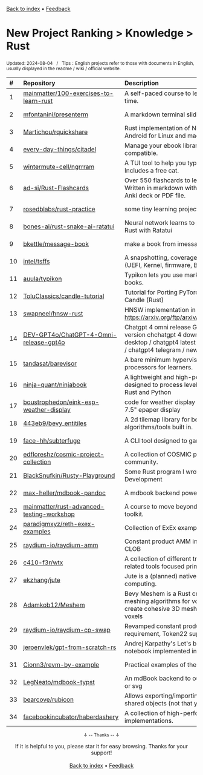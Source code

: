 <a href="https://github.com/GrowingGit/GitHub-English-Top-Charts#github-english-top-charts">Back to index</a> • <a href="/content/docs/feedback.md">Feedback</a>

# New Project Ranking > Knowledge > Rust
<sub>Updated: 2024-08-04&nbsp;&nbsp;&nbsp;/&nbsp;&nbsp;&nbsp;Tips：English projects refer to those with documents in English, usually displayed in the readme / wiki / official website.</sub>

|#|Repository|Description|Stars|Updated|Created|
|:-|:-|:-|:-|:-|:-|
|1|[mainmatter/100-exercises-to-learn-rust](https://github.com/mainmatter/100-exercises-to-learn-rust)|A self-paced course to learn Rust, one exercise at a time.|3329|2024-08-01|2024-05-12|
|2|[mfontanini/presenterm](https://github.com/mfontanini/presenterm)|A markdown terminal slideshow tool|1090|2024-08-03|2023-08-27|
|3|[Martichou/rquickshare](https://github.com/Martichou/rquickshare)|Rust implementation of NearbyShare/QuickShare from Android for Linux and macOS.|1021|2024-07-14|2024-02-12|
|4|[every-day-things/citadel](https://github.com/every-day-things/citadel)|Manage your ebook library without frustrations. Calibre compatible.|754|2024-06-16|2024-01-08|
|5|[wintermute-cell/ngrrram](https://github.com/wintermute-cell/ngrrram)|A TUI tool to help you type faster and learn new layouts. Includes a free cat.|624|2024-06-03|2024-05-21|
|6|[ad-si/Rust-Flashcards](https://github.com/ad-si/Rust-Flashcards)|Over 550 flashcards to learn Rust from first principles. Written in markdown with script to convert them to an Anki deck or PDF file.|516|2024-06-25|2024-03-03|
|7|[rosedblabs/rust-practice](https://github.com/rosedblabs/rust-practice)|some tiny learning projects in Rust|410|2024-05-12|2024-04-22|
|8|[bones-ai/rust-snake-ai-ratatui](https://github.com/bones-ai/rust-snake-ai-ratatui)|Neural network learns to play snake in a terminal, built in Rust with Ratatui|332|2024-08-03|2024-06-30|
|9|[bkettle/message-book](https://github.com/bkettle/message-book)|make a book from imessages|302|2024-03-08|2024-01-24|
|10|[intel/tsffs](https://github.com/intel/tsffs)|A snapshotting, coverage-guided fuzzer for software (UEFI, Kernel, firmware, BIOS) built on SIMICS|268|2024-07-22|2023-09-12|
|11|[auula/typikon](https://github.com/auula/typikon)|Typikon lets you use markdown to write your online books.|231|2024-07-26|2024-06-24|
|12|[ToluClassics/candle-tutorial](https://github.com/ToluClassics/candle-tutorial)|Tutorial for Porting PyTorch Transformer Models to Candle (Rust)|218|2024-07-22|2023-10-13|
|13|[swapneel/hnsw-rust](https://github.com/swapneel/hnsw-rust)|HNSW implementation in Rust. Reference: https://arxiv.org/ftp/arxiv/papers/1603/1603.09320.pdf|217|2024-03-14|2024-03-02|
|14|[DEV-GPT4o/ChatGPT-4-Omni-release-gpt4o](https://github.com/DEV-GPT4o/ChatGPT-4-Omni-release-gpt4o)|Chatgpt 4 omni release GPT 4o / chatgpt-4 desktop version chchatgpt 4 download / darkgpt / chatgpt-desktop / chatgpt4 latest updating / chatgpt free version / chatgpt4 telegram / new chatgpt omni / ho ...|175|2024-05-18|2024-05-15|
|15|[tandasat/barevisor](https://github.com/tandasat/barevisor)|A bare minimum hypervisor on AMD and Intel processors for learners.|166|2024-07-08|2024-03-30|
|16|[ninja-quant/ninjabook](https://github.com/ninja-quant/ninjabook)|A lightweight and high-performance order-book designed to process level 2 and trades data. Available in Rust and Python|138|2024-04-21|2024-04-10|
|17|[boustrophedon/eink-esp-weather-display](https://github.com/boustrophedon/eink-esp-weather-display)|code for weather display using waveshare esp32 and 7.5" epaper display|134|2024-03-04|2023-08-31|
|18|[443eb9/bevy_entitiles](https://github.com/443eb9/bevy_entitiles)|A 2d tilemap library for bevy. With many useful algorithms/tools built in.|132|2024-07-27|2023-10-23|
|19|[face-hh/subterfuge](https://github.com/face-hh/subterfuge)|A CLI tool designed to gamify your TypeScript learning.|110|2024-06-13|2024-01-31|
|20|[edfloreshz/cosmic-project-collection](https://github.com/edfloreshz/cosmic-project-collection)|A collection of COSMIC projects developed by the community.|96|2024-08-02|2024-03-19|
|21|[BlackSnufkin/Rusty-Playground](https://github.com/BlackSnufkin/Rusty-Playground)|Some Rust program I wrote while learning Malware Development |94|2024-07-20|2023-10-19|
|22|[max-heller/mdbook-pandoc](https://github.com/max-heller/mdbook-pandoc)|A mdbook backend powered by Pandoc.|93|2024-07-22|2023-11-16|
|23|[mainmatter/rust-advanced-testing-workshop](https://github.com/mainmatter/rust-advanced-testing-workshop)|A course to move beyond the built-in Rust testing toolkit.|91|2024-08-01|2023-12-20|
|24|[paradigmxyz/reth-exex-examples](https://github.com/paradigmxyz/reth-exex-examples)|Collection of ExEx examples built on Reth|78|2024-08-03|2024-06-25|
|25|[raydium-io/raydium-amm](https://github.com/raydium-io/raydium-amm)|Constant product AMM integrated with the OpenBook CLOB |77|2024-07-31|2023-12-25|
|26|[c410-f3r/wtx](https://github.com/c410-f3r/wtx)|A collection of different transport implementations and related tools focused primarily on web technologies.|63|2024-08-02|2023-08-28|
|27|[ekzhang/jute](https://github.com/ekzhang/jute)|Jute is a (planned) native notebook for interactive computing.|62|2024-05-06|2024-01-09|
|28|[Adamkob12/Meshem](https://github.com/Adamkob12/Meshem)|Bevy Meshem is a Rust crate designed to provide meshing algorithms for voxel grids, enabling you to create cohesive 3D mesh structures from a grid of cubic voxels|61|2024-05-31|2023-08-11|
|29|[raydium-io/raydium-cp-swap](https://github.com/raydium-io/raydium-cp-swap)|Revamped constant product AMM - no Openbook ID requirement, Token22 support|59|2024-07-22|2023-12-29|
|30|[jeroenvlek/gpt-from-scratch-rs](https://github.com/jeroenvlek/gpt-from-scratch-rs)|Andrej Karpathy's Let's build GPT: from scratch video & notebook implemented in Rust + candle|48|2024-03-31|2023-12-04|
|31|[Cionn3/revm-by-example](https://github.com/Cionn3/revm-by-example)|Practical examples of the Rust Ethereum Virtual Machine|45|2024-07-09|2024-02-29|
|32|[LegNeato/mdbook-typst](https://github.com/LegNeato/mdbook-typst)|An mdBook backend to output Typst markup, pdf, png, or svg|45|2024-06-16|2023-11-29|
|33|[bearcove/rubicon](https://github.com/bearcove/rubicon)|Allows exporting/importing Rust thread-locals across shared objects (not that you should)|43|2024-08-02|2024-07-12|
|34|[facebookincubator/haberdashery](https://github.com/facebookincubator/haberdashery)|A collection of high-performance crypto implementations. |43|2024-07-11|2024-03-24|

<div align="center">
    <p><sub>↓ -- Thanks -- ↓</sub></p>
    If it is helpful to you, please star it for easy browsing. Thanks for your support!
</div>

<br/>

<div align="center"><a href="https://github.com/GrowingGit/GitHub-English-Top-Charts#github-english-top-charts">Back to index</a> • <a href="/content/docs/feedback.md">Feedback</a></div>
